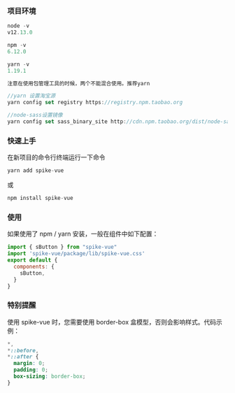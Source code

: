 ### 项目环境

```js
node -v
v12.13.0

npm -v
6.12.0

yarn -v
1.19.1

注意在使用包管理工具的时候，两个不能混合使用。推荐yarn 

//yarn 设置淘宝源
yarn config set registry https://registry.npm.taobao.org

//node-sass设置镜像
yarn config set sass_binary_site http://cdn.npm.taobao.org/dist/node-sass -g
```

### 快速上手

在新项目的命令行终端运行一下命令

```js
yarn add spike-vue
```

或

```js
npm install spike-vue
```

### 使用

如果使用了 npm / yarn 安装，一般在组件中如下配置：

```js
import { sButton } from "spike-vue"
import 'spike-vue/package/lib/spike-vue.css'
export default {
  components: {
    sButton,
  }
}
```

### 特别提醒

使用 spike-vue 时，您需要使用 border-box 盒模型，否则会影响样式。代码示例：

```css
*,
*::before,
*::after {
  margin: 0;
  padding: 0;
  box-sizing: border-box;
}
```

